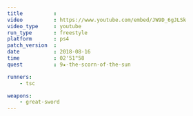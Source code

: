 ```yaml
---
title          :
video          : https://www.youtube.com/embed/JW9D_6gJLSk
video_type     : youtube
run_type       : freestyle
platform       : ps4
patch_version  :
date           : 2018-08-16
time           : 02'51"58
quest          : 9★-the-scorn-of-the-sun

runners:
    - tsc

weapons:
    - great-sword
---
```

